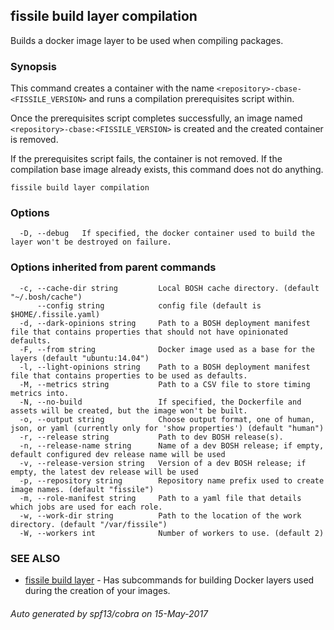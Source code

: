## fissile build layer compilation

Builds a docker image layer to be used when compiling packages.

### Synopsis



This command creates a container with the name `<repository>-cbase-<FISSILE_VERSION>` 
and runs a compilation prerequisites script within. 

Once the prerequisites script completes successfully, an image named 
`<repository>-cbase:<FISSILE_VERSION>` is created and the created container is 
removed.

If the prerequisites script fails, the container is not removed. 
If the compilation base image already exists, this command does not do anything.
	

```
fissile build layer compilation
```

### Options

```
  -D, --debug   If specified, the docker container used to build the layer won't be destroyed on failure.
```

### Options inherited from parent commands

```
  -c, --cache-dir string         Local BOSH cache directory. (default "~/.bosh/cache")
      --config string            config file (default is $HOME/.fissile.yaml)
  -d, --dark-opinions string     Path to a BOSH deployment manifest file that contains properties that should not have opinionated defaults.
  -F, --from string              Docker image used as a base for the layers (default "ubuntu:14.04")
  -l, --light-opinions string    Path to a BOSH deployment manifest file that contains properties to be used as defaults.
  -M, --metrics string           Path to a CSV file to store timing metrics into.
  -N, --no-build                 If specified, the Dockerfile and assets will be created, but the image won't be built.
  -o, --output string            Choose output format, one of human, json, or yaml (currently only for 'show properties') (default "human")
  -r, --release string           Path to dev BOSH release(s).
  -n, --release-name string      Name of a dev BOSH release; if empty, default configured dev release name will be used
  -v, --release-version string   Version of a dev BOSH release; if empty, the latest dev release will be used
  -p, --repository string        Repository name prefix used to create image names. (default "fissile")
  -m, --role-manifest string     Path to a yaml file that details which jobs are used for each role.
  -w, --work-dir string          Path to the location of the work directory. (default "/var/fissile")
  -W, --workers int              Number of workers to use. (default 2)
```

### SEE ALSO
* [fissile build layer](fissile_build_layer.md)	 - Has subcommands for building Docker layers used during the creation of your images.

###### Auto generated by spf13/cobra on 15-May-2017
